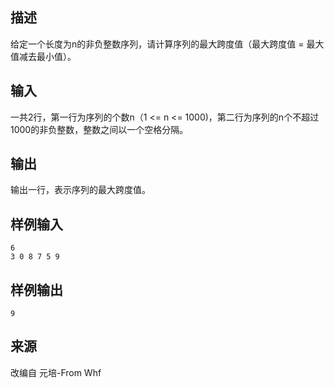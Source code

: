 ## 描述


给定一个长度为n的非负整数序列，请计算序列的最大跨度值（最大跨度值 = 最大值减去最小值）。 

## 输入


一共2行，第一行为序列的个数n（1 <= n <= 1000)，第二行为序列的n个不超过1000的非负整数，整数之间以一个空格分隔。

## 输出


输出一行，表示序列的最大跨度值。

## 样例输入


```
6
3 0 8 7 5 9
```


## 样例输出


```
9
```


## 来源


改编自 元培-From Whf


